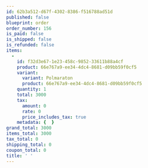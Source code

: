 ```yaml
---
id: 62b3a512-d67f-4302-8386-f516788ad51d
published: false
blueprint: order
order_number: 156
is_paid: false
is_shipped: false
is_refunded: false
items:
  -
    id: f32d3e67-1e23-458c-9852-33611b88a4cf
    product: 66e767a9-ee34-4dc4-8681-d09bb59f0cf5
    variant:
      variant: Polmaraton
      product: 66e767a9-ee34-4dc4-8681-d09bb59f0cf5
    quantity: 1
    total: 3000
    tax:
      amount: 0
      rate: 0
      price_includes_tax: true
    metadata: {  }
grand_total: 3000
items_total: 3000
tax_total: 0
shipping_total: 0
coupon_total: 0
title: ' '
---
```

